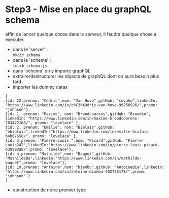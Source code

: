 # Step3 - Mise en place du graphQL schema

affin de lancer quelque chose dans le serveur, il faudra quelque chose a executer. 

- dans le 'server' :    
  ```mkdir schema ```   
- dans le 'schema' :    
  ```touch schema.js```
- dans 'schema' on y importe graphQL    
- extraire/destructurer les objects de graphQL dont on aura besoin plus tard   
- importer les dummy datas   
```
[
{id: 22,prenom: "Cedric",nom: "Van Hove",gitHub: "cevaho",linkedIn: "https://www.linkedin.com/in/c%C3%A9dric-van-hove-99250926/",promo: "johnson"},
{id: 1, prenom: "Maxime", nom: "Broodcoorens",gitHub: "Broodco", linkedIn: "https://www.linkedin.com/in/maxime-broodcoorens-783472168/", promo: "lovelace" },
{id: 2, prenom: "Emilie", nom: "Bialais",gitHub: "ebialais",linkedIn:"https://www.linkedin.com/in/emilie-bialais-b4b67658/", promo: "lovelace" },
{id: 3,prenom: "Pierre-Louis ",nom: "Picard",gitHub: "Pierre-Louis242",linkedIn:"https://www.linkedin.com/in/pierre-louis-picard-b30993a8/",promo: "lovelace"},
{id: 4,prenom: "Mathilde",nom: "Baquet",gitHub: "MathildeBa",linkedIn:"https://www.linkedin.com/in/mathilde-baquet",promo: "lovelace"},
{id: 19,prenom: "Antoine",nom: "Diambu",gitHub: "AntoineDia",linkedIn: "https://www.linkedin.com/in/antoine-diambu-402776178/",promo: "johnson" }
]
```
- construction de notre premier type   
```javascript

